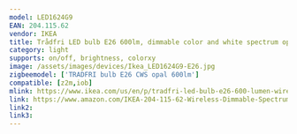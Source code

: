 ```yaml
---
model: LED1624G9
EAN: 204.115.62
vendor: IKEA
title: Trådfri LED bulb E26 600lm, dimmable color and white spectrum opal
category: light
supports: on/off, brightness, colorxy
image: /assets/images/devices/Ikea_LED1624G9-E26.jpg
zigbeemodel: ['TRADFRI bulb E26 CWS opal 600lm']
compatible: [z2m,iob]
mlink: https://www.ikea.com/us/en/p/tradfri-led-bulb-e26-600-lumen-wireless-dimmable-color-and-white-spectrum-opal-20411562/
link: https://www.amazon.com/IKEA-204-115-62-Wireless-Dimmable-Spectrum/dp/B07KM993VV
link2: 
link3: 
---
```

